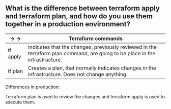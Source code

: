 ## What is the difference between terraform apply and terraform plan, and how do you use them together in a production environment?

| -> ->    | Terraform commands                                                                                                          |
| -------- | --------------------------------------------------------------------------------------------------------------------------- |
| tf apply | Indicates that the changes, previously reviewed in the terraform plan command, are going to be place in the infrastructure. |
| tf plan  | Creates a plan, that normally indicates changes in the infrastructure. Does not change anything.                            |

Differences in production:

Terraform plan is used to review the changes and terraform apply is used to execute them.
